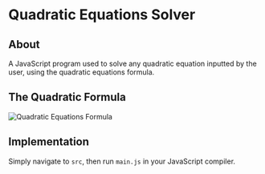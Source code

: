 # Quadratic Equations Solver

## About

A JavaScript program used to solve any quadratic equation inputted by the user, using the quadratic equations formula.

## The Quadratic Formula 

![Quadratic Equations Formula](https://github.com/CodeMaster7000/Quadratic-Equations-Solver/assets/95772109/6de912e2-8faa-4220-b218-398313cd1dcf)

## Implementation

Simply navigate to `src`, then run `main.js` in your JavaScript compiler.
